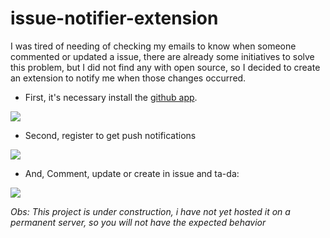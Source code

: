 # issue-notifier-extension

I was tired of needing of checking my emails to know when someone commented or updated a issue, there are already some initiatives to solve this problem, but I did not find any with open source, so I decided to create an extension to notify me when those changes occurred.

- First, it's necessary install the [github app](https://github.com/apps/issue-notifier).

![](https://i.imgur.com/WaqNsn2.png)

- Second, register to get push notifications

![](https://i.imgur.com/TMffQpK.png)

- And, Comment, update or create in issue and ta-da:

![](https://i.imgur.com/Wv1SBD4.png)


*Obs: This project is under construction, i have not yet hosted it on a permanent server, so you will not have the expected behavior*
